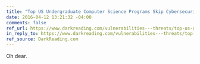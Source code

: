 ```yaml
---
title: "Top US Undergraduate Computer Science Programs Skip Cybersecurity Classes"
date: 2016-04-12 13:21:32 -04:00
comments: false
ref_url: https://www.darkreading.com/vulnerabilities---threats/top-us-undergraduate-computer-science-programs-skip-cybersecurity-classes/d/d-id/1325024
in_reply_to: https://www.darkreading.com/vulnerabilities---threats/top-us-undergraduate-computer-science-programs-skip-cybersecurity-classes/d/d-id/1325024
ref_source: DarkReading.com
---
```


Oh dear.